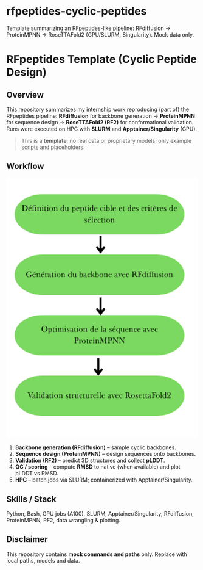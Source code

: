 # rfpeptides-cyclic-peptides
Template summarizing an RFpeptides-like pipeline: RFdiffusion → ProteinMPNN → RoseTTAFold2 (GPU/SLURM, Singularity). Mock data only.

# RFpeptides Template (Cyclic Peptide Design)

## Overview
This repository summarizes my internship work reproducing (part of) the RFpeptides pipeline:
**RFdiffusion** for backbone generation → **ProteinMPNN** for sequence design → **RoseTTAFold2 (RF2)** for conformational validation.  
Runs were executed on HPC with **SLURM** and **Apptainer/Singularity** (GPU).

> This is a **template**: no real data or proprietary models; only example scripts and placeholders.

## Workflow
![Workflow](workflow_final.png)

1. **Backbone generation (RFdiffusion)** – sample cyclic backbones.
2. **Sequence design (ProteinMPNN)** – design sequences onto backbones.
3. **Validation (RF2)** – predict 3D structures and collect **pLDDT**.
4. **QC / scoring** – compute **RMSD** to native (when available) and plot pLDDT vs RMSD.
5. **HPC** – batch jobs via SLURM; containerized with Apptainer/Singularity.

## Skills / Stack
Python, Bash, GPU jobs (A100), SLURM, Apptainer/Singularity, RFdiffusion, ProteinMPNN, RF2, data wrangling & plotting.

## Disclaimer
This repository contains **mock commands and paths** only. Replace with local paths, models and data.
